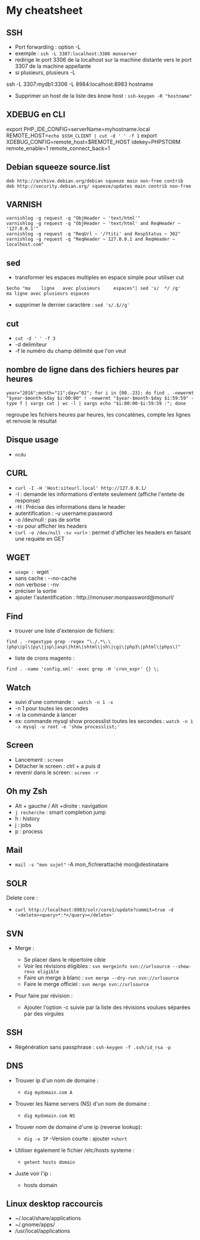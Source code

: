 My cheatsheet
=============

SSH
----
- Port forwarding : option -L  
- exemple : `ssh -L 3307:localhost:3306 monserver`
- redirige le port 3306 de la localhost sur la machine distante vers le port 3307 de la machine appellante
- si plusieurs, plusieurs -L

ssh -L 3307:mydb1:3306 -L 8984:localhost:8983 hostname

- Supprimer un host de la liste des know host :
`ssh-keygen -R "hostname"`

XDEBUG en CLI
-------------
export PHP_IDE_CONFIG=serverName=myhostname.local
REMOTE_HOST=`echo $SSH_CLIENT | cut -d ' ' -f 1`
export XDEBUG_CONFIG=remote_host=$REMOTE_HOST idekey=PHPSTORM remote_enable=1 remote_connect_back=1


Debian squeeze source.list
--------------------------
```
deb http://archive.debian.org/debian squeeze main non-free contrib
deb http://security.debian.org/ squeeze/updates main contrib non-free
```

VARNISH
-------
```
varnishlog -g request -q "ObjHeader ~ 'text/html'"
varnishlog -g request -q "ObjHeader ~ 'text/html' and ReqHeader ~ '127.0.0.1'"
varnishlog -g request -q "ReqUrl ~ '/?titi' and RespStatus ~ 302"
varnishlog -g request -q "ReqHeader ~ 127.0.0.1 and ReqHeader ~ localhost.com"
```

sed
---
- transformer les espaces multiples en espace simple pour utiliser cut

```
$echo "ma    ligne   avec plusieurs     espaces"| sed 's/  */ /g'
ma ligne avec plusieurs espaces
```

- supprimer le dernier caractère : `sed 's/.$//g'`

cut
---
- `cut -d ' ' -f 3`
- -d delimiteur
- -f le numéro du champ délimité que l'on veut

nombre de ligne dans des fichiers heures par heures
------

```
year="2016";month="11";day="02"; for i in {00..23}; do find . -newermt "$year-$month-$day $i:00:00" ! -newermt "$year-$month-$day $i:59:59" -type f | xargs cat | wc -l | xargs echo "$i:00:00-$i:59:59 :"; done
```
regroupe les fichiers heures par heures, les concatènes, compte les lignes et renvoie le résultat

Disque usage
------------
- `ncdu`

CURL
----
- `curl -I -H 'Host:siteurl.local' http://127.0.0.1/`
- -I : demande les informations d'entete seulement (affiche l'entete de response)
- -H : Précise des informations dans le header
- autentification : -u username:password
- -o /dev/null : pas de sortie
- -sv pour afficher les headers
- `curl -o /dev/null -sv <url>` : permet d'afficher les headers en faisant une requète en GET

WGET
----
- `usage : `wget <mon url>`
- sans cache : --no-cache
- non verbose : -nv
- préciser la sortie
- ajouter l'autentification : http://monuser:monpassword@monurl/

Find
----
- trouver une liste d'extension de fichiers:
```
find . -regextype grep -regex "\./.*\.\(php\|pl\|py\|jsp\|asp\|htm\|shtml\|sh\|cgi\|php3\|phtml\|phps\)"
```

- liste de crons magento :
```
find . -name 'config.xml' -exec grep -H 'cron_expr' {} \;
```

Watch
-----
- suivi d'une commande : ` watch -n 1 -x`
- -n 1 pour toutes les secondes
- -x la commande à lancer
- ex: commande mysql show processlist toutes les secondes : `watch -n 1 -x mysql -u root -e 'show processlist;'`

Screen
------
- Lancement : `screen`
- Détacher le screen : ctrl + a puis d
- revenir dans le screen : `screen -r`

Oh my Zsh
---------
- Alt + gauche / Alt +droite : navigation
- `j recherche` : smart completion jump
- h : history
- j : jobs
- p : process


Mail
----
- `mail -s "mon sujet"` -A mon_fichierattaché mon@destinataire

SOLR
----
Delete core :
 - `curl http://localhost:8983/solr/core1/update?commit=true -d '<delete><query>*:*</query></delete>'`

SVN
---
- Merge :
  - Se placer dans le répertoire cible
  - Voir les révisions éligibles : `svn mergeinfo svn://urlsource --show-revs eligible`
  - Faire un merge à blanc : `svn merge --dry-run svn://urlsource`
  - Faire le merge officiel : `svn merge svn://urlsource`

- Pour faire par révision :
  - Ajouter l'option -c suivie par la liste des révisions voulues séparées par des virgules

SSH
---
- Régénération sans passphrase : `ssh-keygen -f .ssh/id_rsa -p`

DNS
---
- Trouver ip d'un nom de domaine :
	+ `dig mydomain.com A`
- Trouver les Name servers (NS) d'un nom de domaine :
	+ `dig mydomain.com NS`
- Trouver nom de domaine d'une ip (reverse lookup):
	+ `dig -x IP`
-Version courte : ajouter `+short`

- Utiliser également le fichier /etc/hosts systeme :
	+ `getent hosts domain`

- Juste voir l'ip :
	+ hosts domain

Linux desktop raccourcis
------------------------
- ~/.local/share/applications
- ~/.gnome/apps/
- /usr/local/applications
